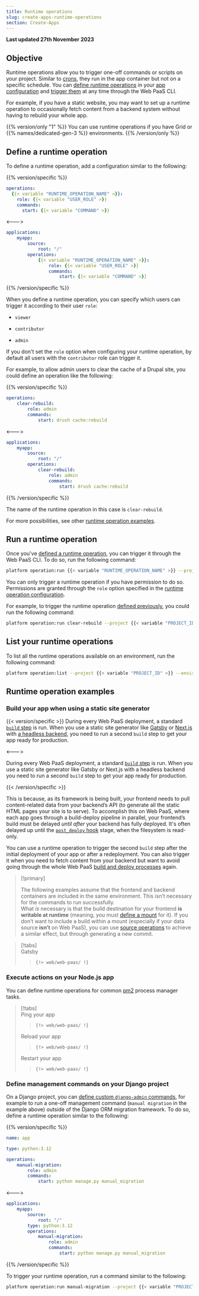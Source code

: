 ```yaml
---
title: Runtime operations
slug: create-apps-runtime-operations
section: Create-Apps
---
```


**Last updated 27th November 2023**



## Objective  

Runtime operations allow you to trigger one-off commands or scripts on your project.
Similar to [crons](../create-apps/app-reference.md#crons), they run in the app container but not on a specific schedule.
You can [define runtime operations](#define-a-runtime-operation) in your [app configuration](../create-apps-create-apps/app-reference)
and [trigger them](#run-a-runtime-operation) at any time through the Web PaaS CLI.

For example, if you have a static website,
you may want to set up a runtime operation to occasionally fetch content from a backend system
without having to rebuild your whole app.

{{% version/only "1" %}}
You can use runtime operations if you have Grid or {{% names/dedicated-gen-3 %}} environments.
{{% /version/only %}}

## Define a runtime operation

To define a runtime operation, add a configuration similar to the following:

{{% version/specific %}}
```yaml {configFile="app"}
operations:
  {{< variable "RUNTIME_OPERATION_NAME" >}}:
    role: {{< variable "USER_ROLE" >}}
    commands:
      start: {{< variable "COMMAND" >}}
```
<--->
```yaml {configFile="app"}
applications:
    myapp:
        source:
            root: "/"
        operations:
            {{< variable "RUNTIME_OPERATION_NAME" >}}:
                role: {{< variable "USER_ROLE" >}}
                commands:
                    start: {{< variable "COMMAND" >}}
```
{{% /version/specific %}}

When you define a runtime operation,
you can specify which users can trigger it according to their user `role`:

- `viewer`

- `contributor`

- `admin`


If you don't set the `role` option when configuring your runtime operation,
by default all users with the `contributor` role can trigger it. 

For example, to allow admin users to clear the cache of a Drupal site,
you could define an operation like the following:

{{% version/specific %}}
```yaml {configFile="app"}
operations:
    clear-rebuild:
        role: admin
        commands:
            start: drush cache:rebuild
```
<--->
```yaml {configFile="app"}
applications:
    myapp:
        source:
            root: "/"
        operations:
            clear-rebuild:
                role: admin
                commands:
                    start: drush cache:rebuild
```
{{% /version/specific %}}

The name of the runtime operation in this case is `clear-rebuild`.

For more possibilities, see other [runtime operation examples](#runtime-operation-examples). 

## Run a runtime operation

Once you've [defined a runtime operation](#define-a-runtime-operation), 
you can trigger it through the Web PaaS CLI.
To do so, run the following command:

```bash
platform operation:run {{< variable "RUNTIME_OPERATION_NAME" >}} --project {{< variable "PROJECT_ID" >}} --environment {{< variable "ENVIRONMENT_NAME" >}}
```

You can only trigger a runtime operation if you have permission to do so.
Permissions are granted through the `role` option specified in the [runtime operation configuration](#define-a-runtime-operation).

For example, to trigger the runtime operation [defined previously](#define-a-runtime-operation),
you could run the following command:

```bash
platform operation:run clear-rebuild --project {{< variable "PROJECT_ID" >}} --environment {{< variable "ENVIRONMENT_NAME" >}}
```

## List your runtime operations

To list all the runtime operations available on an environment,
run the following command:

```bash
platform operation:list --project {{< variable "PROJECT_ID" >}} --environment {{< variable "ENVIRONMENT_NAME" >}}
```

## Runtime operation examples

### Build your app when using a static site generator

{{< version/specific >}}
During every Web PaaS deployment, a standard [`build` step](/learn/overview/build-deploy.md#the-build) is run.
When you use a static site generator like [Gatsby](../create-apps-guides/gatsby)
or [Next.js](../create-apps-guides/nextjs) with [a headless backend](../create-apps-guides/gatsby/headless),
you need to run a second `build` step to get your app ready for production.

<--->

During every Web PaaS deployment, a standard [`build` step](/learn/overview/build-deploy.md#the-build) is run.
When you use a static site generator like Gatsby
or Next.js with a headless backend
you need to run a second `build` step to get your app ready for production.

{{< /version/specific >}}

This is because, as its framework is being built,
your frontend needs to pull content-related data from your backend’s API
(to generate all the static HTML pages your site is to serve).
To accomplish this on Web PaaS, where each app goes through a build-deploy pipeline in parallel,
your frontend’s build must be delayed _until after_ your backend has fully deployed.
It's often delayed up until the [`post_deploy` hook](../create-apps/hooks/hooks-comparison.md#post-deploy-hook) stage,
when the filesystem is read-only.

You can use a runtime operation to trigger the second `build` step
after the initial deployment of your app or after a redeployment.
You can also trigger it when you need to fetch content from your backend
but want to avoid going through the whole Web PaaS [build and deploy processes](../../learn/learn-overview/build-deploy) again.

> [!primary]  
> 
> The following examples assume that the frontend and backend containers are included in the same environment.
> This isn’t necessary for the commands to run successfully.<BR>
> What _is_ necessary is that the build destination for your frontend **is  writable at runtime**
> (meaning, you must [define a mount](../create-apps/app-reference.md#mounts) for it).
> If you don’t want to include a build within a mount (especially if your data source **isn’t** on Web PaaS),
> you can use [source operations](../create-apps-create-apps/source-operations) to achieve a similar effect,
> but through generating a new commit.
> 
> 

> [!tabs]      
> Gatsby     
>> ```      
>> {!> web/web-paas/ !}  
>> ```     

### Execute actions on your Node.js app

You can define runtime operations for common [pm2](https://pm2.io/docs/runtime/overview/) process manager tasks. 

> [!tabs]      
> Ping your app     
>> ```      
>> {!> web/web-paas/ !}  
>> ```     
> Reload your app     
>> ```      
>> {!> web/web-paas/ !}  
>> ```     
> Restart your app     
>> ```      
>> {!> web/web-paas/ !}  
>> ```     

### Define management commands on your Django project

On a Django project, you can [define custom `django-admin` commands](https://docs.djangoproject.com/en/4.2/howto/custom-management-commands/), for example to run a one-off management command (`manual migration` in the example above) outside of the Django ORM migration framework.
To do so, define a runtime operation similar to the following:

{{% version/specific %}}
```yaml {configFile="app"}
name: app

type: python:3.12

operations:
    manual-migration:
        role: admin 
        commands: 
            start: python manage.py manual_migration
```
<--->
```yaml {configFile="app"}
applications: 
    myapp: 
        source:
            root: "/"
        type: python:3.12
        operations:
            manual-migration:
                role: admin 
                commands: 
                    start: python manage.py manual_migration
```
{{% /version/specific %}}

To trigger your runtime operation, run a command similar to the following:

```bash
platform operation:run manual-migration --project {{< variable "PROJECT_ID" >}} --environment {{< variable "ENVIRONMENT_NAME" >}}
```
